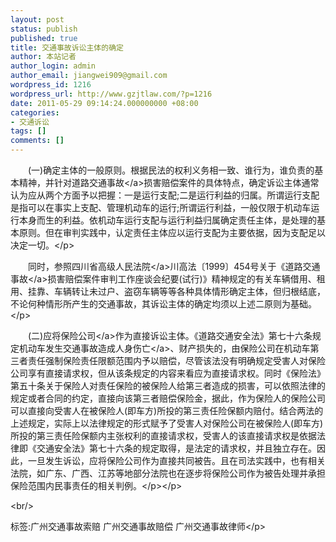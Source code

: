 ```yaml
---
layout: post
status: publish
published: true
title: 交通事故诉讼主体的确定
author: 本站记者
author_login: admin
author_email: jiangwei909@gmail.com
wordpress_id: 1216
wordpress_url: http://www.gzjtlaw.com/?p=1216
date: 2011-05-29 09:14:24.000000000 +08:00
categories:
- 交通诉讼
tags: []
comments: []
---
```

<p><p>　　(一)确定主体的一般原则。根据民法的权利义务相一致、谁行为，谁负责的基本精神，并针对道路<a>交通事故<&#47;a>损害赔偿案件的具体特点，确定诉讼主体通常认为应从两个方面予以把握：一是运行支配;二是运行利益的归属。所谓运行支配是指可以在事实上支配、管理机动车的运行;所谓运行利益，一般仅限于机动车运行本身而生的利益。依机动车运行支配与运行利益归属确定责任主体，是处理的基本原则。但在审判实践中，认定责任主体应以运行支配为主要依据，因为支配足以决定一切。<&#47;p><p>　　同时，参照四川省高级<a>人民法院<&#47;a>川高法〔1999〕454号关于《<a>道路交通事故<&#47;a>损害赔偿案件审判工作座谈会纪要(试行)》精神规定的有关车辆借用、租用、挂靠、车辆转让未过户、盗窃车辆等等各种具体情形确定主体，但归根结底，不论何种情形所产生的交通事故，其诉讼主体的确定均须以上述二原则为基础。<&#47;p><p>　　(二)应将<a>保险公司<&#47;a>作为直接诉讼主体。《道路交通安全法》第七十六条规定机动车发生交通事故造成<a>人身伤亡<&#47;a>、财产损失的，由保险公司在机动车第三者责任强制保险责任限额范围内予以赔偿，尽管该法没有明确规定受害人对保险公司享有直接请求权，但从该条规定的内容来看应为直接请求权。同时《保险法》第五十条关于保险人对责任保险的被保险人给第三者造成的损害，可以依照法律的规定或者合同的约定，直接向该第三者赔偿保险金，据此，作为保险人的保险公司可以直接向受害人在被保险人(即车方)所投的第三责任险保额内赔付。结合两法的上述规定，实际上以法律规定的形式赋予了受害人对保险公司在被保险人(即车方)所投的第三责任险保额内主张权利的直接请求权，受害人的该直接请求权是依据法律即《交通安全法》第七十六条的规定取得，是法定的请求权，并且独立存在。因此，一旦发生诉讼，应将保险公司作为直接共同被告。且在司法实践中，也有相关法院，如广东、广西、江苏等地部分法院也在逐步将保险公司作为被告处理并承担保险范围内民事责任的相关判例。<&#47;p><&#47;p><br&#47;><p>标签:广州交通事故索赔 广州交通事故赔偿 广州交通事故律师<&#47;p>
